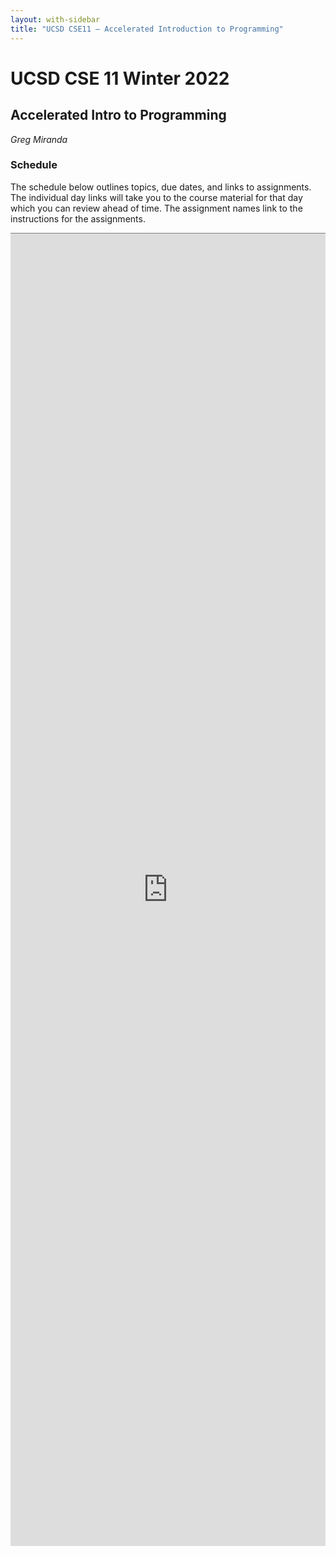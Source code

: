 ```yaml
---
layout: with-sidebar
title: "UCSD CSE11 – Accelerated Introduction to Programming"
---
```


# UCSD CSE 11 Winter 2022
## Accelerated Intro to Programming

_Greg Miranda_

<a id="b:disc"></a>
<h3>Schedule</h3>

The schedule below outlines topics, due dates, and links to assignments. The
individual day links will take you to the course material for that day which you
can review ahead of time. The assignment names link to the instructions for the
assignments.

<iframe style="border: none; border-top: 1px solid grey; border-spacing: 2px" src="https://docs.google.com/spreadsheets/d/e/2PACX-1vTFYXXW1A0Uafk-umZkkFn8B1DaVJA6i4sI3Ul3unAnVxhoV2pem_zcDGwpNx7zbgeyoyUa-SRbzNYQ/pubhtml?widget=true&amp;headers=false" width="100%" height="2100px"></iframe>

